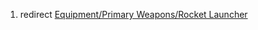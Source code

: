 1.  redirect [Equipment/Primary Weapons/Rocket
    Launcher](Equipment/Primary_Weapons/Rocket_Launcher "wikilink")